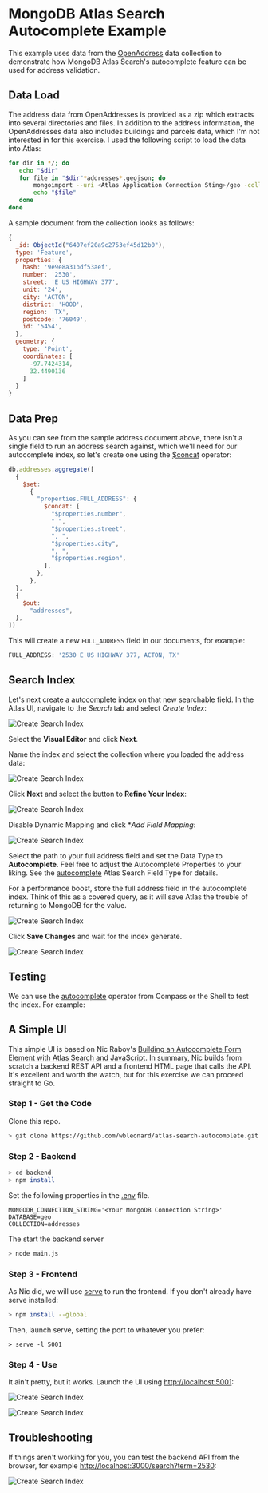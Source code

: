 # MongoDB Atlas Search Autocomplete Example

This example uses data from the [OpenAddress](https://openaddresses.io/) data collection to demonstrate how MongoDB Atlas Search's autocomplete feature can be used for address validation.

## Data Load

The address data from OpenAddresses is provided as a zip which extracts into several directories and files. In addition to the address information, the OpenAddresses data also includes buildings and parcels data, which I'm not interested in for this exercise. I used the following script to load the data into Atlas:

```bash
for dir in */; do
   echo "$dir"
   for file in "$dir"*addresses*.geojson; do
       mongoimport --uri <Atlas Application Connection Sting>/geo -collection addresses --file "$file"
       echo "$file"
   done
done
```
A sample document from the collection looks as follows:
```javascript
{
  _id: ObjectId("6407ef20a9c2753ef45d12b0"),
  type: 'Feature',
  properties: {
    hash: '9e9e8a31bdf53aef',
    number: '2530',
    street: 'E US HIGHWAY 377',
    unit: '24',
    city: 'ACTON',
    district: 'HOOD',
    region: 'TX',
    postcode: '76049',
    id: '5454',
  },
  geometry: {
    type: 'Point',
    coordinates: [
      -97.7424314,
      32.4490136
    ]
  }
}
````
## Data Prep

As you can see from the sample address document above, there isn't a single field to run an address search against, which we'll need for our autocomplete index, so let's create one using the [$concat](https://www.mongodb.com/docs/manual/reference/operator/aggregation/concat/) operator:

```JavaScript
db.addresses.aggregate([
  {
    $set:
      {
        "properties.FULL_ADDRESS": {
          $concat: [
            "$properties.number",
            " ",
            "$properties.street",
            ", ",
            "$properties.city",
            ", ",
            "$properties.region",
          ],
        },
      },
  },
  {
    $out:
      "addresses",
  },
])
```

This will create a new `FULL_ADDRESS` field in our documents, for example: 

```javascript
FULL_ADDRESS: '2530 E US HIGHWAY 377, ACTON, TX'
```

## Search Index
Let's next create a [autocomplete](https://www.mongodb.com/docs/atlas/atlas-search/autocomplete) index on that new searchable field. In the Atlas UI, navigate to the *Search* tab and select *Create Index*:

![Create Search Index](./images/create_search_index_1.png)

Select the **Visual Editor** and click **Next**.

Name the index and select the collection where you loaded the address data:

![Create Search Index](./images/create_search_index_1.png)

Click **Next** and select the button to **Refine Your Index**:

![Create Search Index](./images/create_search_index_3.png)

Disable Dynamic Mapping and click **Add Field Mapping*:

![Create Search Index](./images/create_search_index_mapping.png)

Select the path to your full address field and set the Data Type to **Autocomplete**. Feel free to adjust the Autocomplete Properties to your liking. See the [autocomplete](https://www.mongodb.com/docs/atlas/atlas-search/define-field-mappings/#autocomplete) Atlas Search Field Type for details.

For a performance boost, store the full address field in the autocomplete index. Think of this as a covered query, as it will save Atlas the trouble of returning to MongoDB for the value.

![Create Search Index](./images/create_search_index_stored_source.png)

Click **Save Changes** and wait for the index generate.

![Create Search Index](./images/search_index_generate.png)


## Testing
We can use the [autocomplete](https://www.mongodb.com/docs/atlas/atlas-search/autocomplete/#std-label-autocomplete-ref) operator from Compass or the Shell to test the index. For example:


## A Simple UI
This simple UI is based on Nic Raboy's [Building an Autocomplete Form Element with Atlas Search and JavaScript](https://www.youtube.com/watch?v=3IDlOI0D8-8). In summary, Nic builds from scratch a backend REST API and a frontend HTML page that calls the API. It's excellent and worth the watch, but for this exercise we can proceed straight to Go. 

### Step 1 - Get the Code
Clone this repo. 

```bash
> git clone https://github.com/wbleonard/atlas-search-autocomplete.git
```

### Step 2 - Backend
```bash
> cd backend
> npm install
```

Set the following properties in the [.env](./backend/.env) file.

```properties
MONGODB_CONNECTION_STRING='<Your MongoDB Connection String>' 
DATABASE=geo
COLLECTION=addresses
```

The start the backend server
```bash
> node main.js
```

### Step 3 - Frontend

As Nic did, we will use [serve](https://www.npmjs.com/package/serve) to run the frontend. If you don't already have serve installed:

```bash
> npm install --global
```

Then, launch serve, setting the port to whatever you prefer: 
```
> serve -l 5001
```


### Step 4 - Use
It ain't pretty, but it works. Launch the UI using [http://localhost:5001](http://localhost:5001):

![Create Search Index](./images/autocomplete_ui.png)

![Create Search Index](./images/autocomplete_ui2.png)

## Troubleshooting
If things aren't working for you, you can test the backend API from the browser, for example [http://localhost:3000/search?term=2530](http://localhost:3000/search?term=2530):

![Create Search Index](./images/search_api_test.png)






